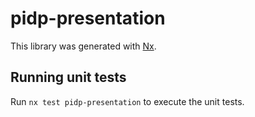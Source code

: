 # pidp-presentation

This library was generated with [Nx](https://nx.dev).

## Running unit tests

Run `nx test pidp-presentation` to execute the unit tests.

